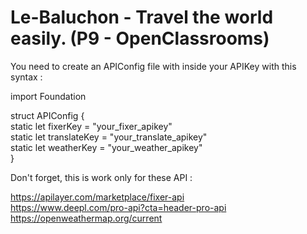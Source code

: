 # Le-Baluchon - Travel the world easily. (P9 - OpenClassrooms)

You need to create an APIConfig file with inside your APIKey with this syntax :  

import Foundation  

struct APIConfig {  
    static let fixerKey = "your_fixer_apikey"  
    static let translateKey = "your_translate_apikey"  
    static let weatherKey = "your_weather_apikey"  
}  
 
 
 Don't forget, this is work only for these API :  
 
https://apilayer.com/marketplace/fixer-api  
https://www.deepl.com/pro-api?cta=header-pro-api  
https://openweathermap.org/current  
